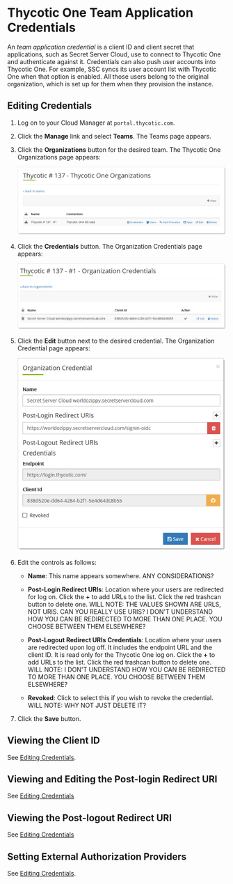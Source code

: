 

[title]: # "Thycotic One Team Application Credentials"
[tags]: # "Thycotic One, Cloud Manager, application, credentials, organizations"
[priority]: # "1000"

# Thycotic One Team Application Credentials

An *team application credential* is a client ID and client secret that applications, such as Secret Server Cloud, use to  connect to Thycotic One and authenticate against it. Credentials can also push user accounts into Thycotic One. For example, SSC syncs its user account list with Thycotic One when that option is enabled. All those users belong to the original organization, which is set up for them when they provision the instance.

## Editing Credentials

1. Log on to your Cloud Manager at `portal.thycotic.com`.

1. Click the **Manage** link and select **Teams**. The Teams page appears.

1. Click the **Organizations** button for the desired team. The Thycotic One Organizations page appears:

   ![image-20200824110541823](images/image-20200824110541823.png)

1. Click the **Credentials** button. The Organization Credentials page appears:

   ![image-20200824112755422](images/image-20200824112755422.png)

1. Click the **Edit** button next to the desired credential. The Organization Credential page appears:

   ![image-20200824112943421](images/image-20200824112943421.png)

1. Edit the controls as follows:

   - **Name**: This name appears somewhere. ANY CONSIDERATIONS?

   - **Post-Login Redirect URIs**: Location where your users are redirected for log on. Click the **+** to add URLs to the list. Click the red trashcan button to delete one. WILL NOTE: THE VALUES SHOWN ARE URLS, NOT URIS. CAN YOU REALLY USE URIS? I DON'T UNDERSTAND HOW YOU CAN BE REDIRECTED TO MORE THAN ONE PLACE. YOU CHOOSE BETWEEN THEM ELSEWHERE?

   - **Post-Logout Redirect URIs Credentials**: Location where your users are redirected upon log off. It includes the endpoint URL and the client ID. It is read only for the Thycotic One log on. Click the **+** to add URLs to the list.  Click the red trashcan button to delete one. WILL NOTE: I DON'T UNDERSTAND HOW YOU CAN BE REDIRECTED TO MORE THAN ONE PLACE. YOU CHOOSE BETWEEN THEM ELSEWHERE?

   - **Revoked**: Click to select this if you wish to revoke the credential. WILL NOTE: WHY NOT JUST DELETE IT?

1. Click the **Save** button.

## Viewing the Client ID

See [Editing Credentials](#editing-credentials).

## Viewing and Editing the Post-login Redirect URI

See [Editing Credentials](#editing-credentials)

## Viewing the Post-logout Redirect URI

See [Editing Credentials](#editing-credentials)

## Setting External Authorization Providers

See [Editing Credentials](#editing-credentials).